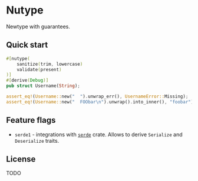 # Nutype

Newtype with guarantees.


## Quick start

```rust
#[nutype(
    sanitize(trim, lowercase)
    validate(present)
)]
#[derive(Debug)]
pub struct Username(String);

assert_eq!(Username::new("  ").unwrap_err(), UsernameError::Missing);
assert_eq!(Username::new("  FOObar\n").unwrap().into_inner(), "foobar");
```


## Feature flags

* `serde1` - integrations with [`serde`](https://crates.io/crates/serde) crate. Allows to derive `Serialize` and `Deserialize` traits.

## License

TODO

